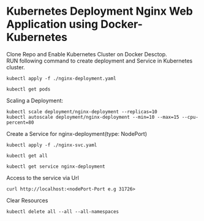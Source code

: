 # Kubernetes Deployment Nginx Web Application using Docker-Kubernetes
Clone Repo and Enable Kubernetes Cluster on Docker Desctop. <br>
RUN following command to create deployment and Service in Kubernetes cluster. <br>
```
kubectl apply -f ./nginx-deployment.yaml
```
```
kubectl get pods
```
Scaling a Deployment:
```
kubectl scale deployment/nginx-deployment --replicas=10
kubectl autoscale deployment/nginx-deployment --min=10 --max=15 --cpu-percent=80
```
Create a Service for nginx-deployment(type: NodePort) 
```
kubectl apply -f ./nginx-svc.yaml
```
```
kubectl get all 
```
```
kubectl get service nginx-deployment
```
Access to the service via Url
```
curl http://localhost:<nodePort-Port e.g 31726>
```
Clear Resources
```
kubectl delete all --all --all-namespaces
```


